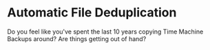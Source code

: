 # Automatic File Deduplication

Do you feel like you've spent the last 10 years copying Time Machine Backups around? Are things getting out of hand?
